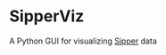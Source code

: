 # SipperViz
A Python GUI for visualizing [Sipper](https://hackaday.io/project/160388-automated-mouse-homecage-two-bottle-choice-test-v2) data
